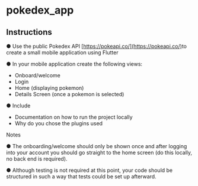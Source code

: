 # pokedex_app

## Instructions

● Use the public Pokedex API [​https://pokeapi.co/](​https://pokeapi.co/)​ to create a small mobile application using Flutter

● In your mobile application create the following views:
  - Onboard/welcome
  - Login
  - Home (displaying pokemon)
  - Details Screen (once a pokemon is selected)

● Include
  - Documentation on how to run the project locally
  - Why do you chose the plugins used

Notes

● The onboarding/welcome should only be shown once and after logging into your account you should go straight to the home screen (do this locally, no back end is required).

● Although testing is not required at this point, your code should be structured in such a way that tests could be set up afterward.